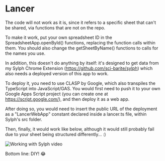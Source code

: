# Lancer

The code will not work as it is, since it refers to a specific sheet that can't be shared, via functions that are not on the repo.

To make it work, put your own spreadsheet ID in the SpreadsheetApp.openById() functions, replacing the function calls within them.
You should also change the getSheetByName() functions to calls for the names you use.

In addition, this doesn't do anything by itself: it's designed to get data from my Sylph Chrome Extension (https://github.com/sci-barite/sylph) which also needs a deployed version of this app to work.

To deploy it, you need to use CLASP by Google, which also transpiles the TypeScript into JavaScript/GAS.
You would first need to push it to your own Google Apps Script project (you can create one at https://script.google.com/), and then deploy it as a web app.

After doing so, you would need to insert the public URL of the deployment as a "LancerWebApp" constant declared inside a lancer.ts file, within Sylph's src folder.

Then, finally, it would work like below, although it would still probably fail due to your sheet being structured differently... :)

![Working with Sylph video](https://cdn-images-1.medium.com/max/800/0*zSQ_aYJ2K_1St3sV.gif)

Bottom line: DIY! 😂
